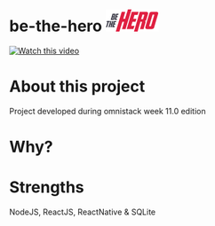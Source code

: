 # be-the-hero ![](mobile/src/assets/logo.png)


[![Watch this video](https://github.com/Sam-kemit/be-the-hero/blob/master/capture-app.PNG)](https://avatar-websites.s3.eu-west-3.amazonaws.com/BeTheHero-app_trial_0.mp4)


# About this project
Project developed during omnistack week 11.0 edition

# Why?

# Strengths
NodeJS, ReactJS, ReactNative & SQLite
